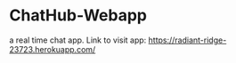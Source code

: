 # ChatHub-Webapp
a real time chat app.
Link to visit app: https://radiant-ridge-23723.herokuapp.com/
